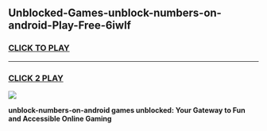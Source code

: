 
## Unblocked-Games-unblock-numbers-on-android-Play-Free-6iwlf
<h3>
<a href="https://premium76.site?title=unblock-numbers-on-android&ref=23A">CLICK TO PLAY</a></h3>
<hr>

<h3>
<a href="https://premium76.site?title=unblock-numbers-on-android&ref=23A">CLICK 2 PLAY</a>
  
</h3>

<a href="https://premium76.site?title=unblock-numbers-on-android&ref=23A"><img src="https://clearcache.store/games.png"></a>


**unblock-numbers-on-android games unblocked: Your Gateway to Fun and Accessible Online Gaming**

